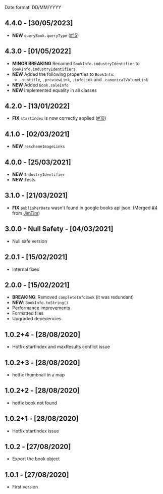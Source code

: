 Date format: DD/MM/YYYY

## 4.4.0 - [30/05/2023]

- **NEW** `queryBook.queryType` ([#15](https://github.com/bdlukaa/books_finder/pull/15))

## 4.3.0 - [01/05/2022]

- **MINOR BREAKING** Renamed `BookInfo.industryIdentifier` to `BookInfo.industryIdentifiers`
- **NEW** Added the following properties to `BookInfo`:
  - `.subtitle`, `.previewLink`, `.infoLink` and `.canonicalVolumeLink`
- **NEW** Added `Book.saleInfo`
- **NEW** Implemented equality in all classes

## 4.2.0 - [13/01/2022]

- **FIX** `startIndex` is now correctly applied ([#10](https://github.com/bdlukaa/books_finder/pull/10))

## 4.1.0 - [02/03/2021]

- **NEW** `reschemeImageLinks`

## 4.0.0 - [25/03/2021]

- **NEW** `IndustryIdentifier`
- **NEW** Tests

## 3.1.0 - [21/03/2021]

- **FIX** `publisherDate` wasn't found in google books api json. (Merged [#4](https://github.com/bdlukaa/books_finder/pull/4) from [JimTim](https://github.com/JimTim))

## 3.0.0 - Null Safety - [04/03/2021]

- Null safe version

## 2.0.1 - [15/02/2021]

- Internal fixes

## 2.0.0 - [15/02/2021]

- **BREAKING**: Removed `completeInfoBook` (it was redundant)
- **NEW**: `BookInfo.toString()`
- Performance improvements
- Formatted files
- Upgraded depedencies

## 1.0.2+4 - [28/08/2020]

- Hotfix startIndex and maxResults conflict issue

## 1.0.2+3 - [28/08/2020]

- hotfix thumbnail in a map

## 1.0.2+2 - [28/08/2020]

- hotfix book not found

## 1.0.2+1 - [28/08/2020]

- Hotfix startIndex issue

## 1.0.2 - [27/08/2020]

- Export the book object

## 1.0.1 - [27/08/2020]

- First version
